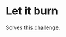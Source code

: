 # Let it burn
Solves [this challenge](https://www.reddit.com/r/dailyprogrammer/comments/61ub0j/20170327_challenge_308_easy_let_it_burn/).